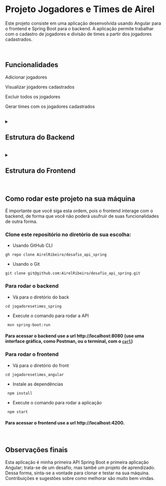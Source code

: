 # Projeto Jogadores e Times de Airel

Este projeto consiste em uma aplicação desenvolvida usando Angular para o frontend e Spring Boot para o backend. A aplicação permite trabalhar com o cadastro de jogadores e divisão de times a partir dos jogadores cadastrados.

</br>

## Funcionalidades

Adicionar jogadores

Visualizar jogadores cadastrados

Excluir todos os jogadores

Gerar times com os jogadores cadastrados

</br>

<details>
  <summary><h2>Estrutura do Backend</h2></summary>

## API Rest Spring Boot

### Configuração necessáriias:

- Certifique-se de ter o JDK (Java Development Kit) instalado em sua máquina.

- Abra o projeto na sua IDE preferida (por exemplo, IntelliJ IDEA, Eclipse).

- Execute o aplicativo Spring Boot. Isso iniciará o servidor backend.

#### O backend estará disponível em http://localhost:8080.


<details>
  <summary><h2>Documentação dos Endpoints</h2></summary>

### 1. POST /jogador

#### Descrição

Adiciona um novo jogador com o nome fornecido.

#### Corpo da Requisição

```json
{
  "nome": "Nome Sobrenome"
}
```

#### Retorno Esperado

Status:200 OK

#### Corpo do retorno:

```json
{}
```

#### Lógica de Negócio

O endpoint POST /jogador recebe um objeto com o nome do jogador. Esse jogador é adicionado à lista de jogadores existente.

</br>

### 2. GET /jogador

#### Descrição

Retorna a lista de todos os jogadores.

#### Retorno Esperado

Status:200 OK

#### Corpo do retorno:

```json
[
  { "nome": "Nome Sobrenome" },
  { "nome": "Nome Sobrenome" },
  ...
]
```

#### Lógica de Negócio

O endpoint GET /jogador retorna todos os jogadores atualmente armazenados no sistema.

</br>

### 3. GET /times

#### Descrição

Organiza os jogadores em times com base na primeira letra do sobrenome.

#### Retorno Esperado

Status:200 OK
Um objeto onde as chaves são os nomes dos times e os valores são listas de jogadores.

#### Corpo do retorno:

```json
{
  "time": ["Nome Sobrenome", "Nome Sobrenome", "Nome Sobrenome"],
  "time": ["Nome Sobrenome", "Nome Sobrenome", "Nome Sobrenome"],
  ...
}
```

#### Lógica de Negócio

O endpoint GET /times organiza os jogadores em times, seguindo as regras requisitadas. Ele agrupa os jogadores com base na primeira letra do sobrenome e garante que cada time tenha apenas um jogador com o mesmo sobrenome em cada time.

</br>

### 4. DELETE /jogador/all

#### Descrição

Apaga todos os jogadores.

#### Retorno Esperado

Status:200 OK
Um objeto onde as chaves são os nomes dos times e os valores são listas de jogadores.

#### Corpo do retorno:

#### Corpo do retorno:

```json
{}
```

#### Lógica de Negócio

O endpoint DELETE /jogador/all remove todos os jogadores armazenados, limpando a lista de jogadores existente.

</details>

</br>


### Estrutura de diretórios:

```
src
├── main
│   ├── java
│   │   └── com
│   │       └── airel
│   │           └── jogadoresetimes
│   │               ├── controllers
│   │               │   ├── JogadorController.java
│   │               │   └── TimeController.java
│   │               ├── entities
│   │               │   ├── Jogador.java
│   │               │   └── Time.java
│   │               ├── JogadoresetimesApplication.java
│   │               ├── repositories
│   │               │   └── JogadorRepository.java
│   │               └── services
│   │                   ├── JogadorService.java
│   │                   └── TimeService.java
│   └── resources
│       ├── application.properties
│       ├── static
│       └── templates
└── test
    └── java
        └── com
            └── airel
                └── jogadoresetimes
                    └── AceitacaoTest.java
```

</details>

</br>

<details>
  <summary><h2>Estrutura do Frontend</h2></summary>

## Aplicação Web com framework Angular

  ### Configurações necessárias

- Certifique-se de ter o Node.js e o Angular CLI instalados em sua máquina.

- Navegue até a pasta frontend do projeto.

- Instale as dependências do projeto executando o seguinte comando:

```

npm install

```

Inicie o servidor de desenvolvimento com o seguinte comando:

```

ng serve

```

#### O frontend estará disponível em http://localhost:4200.

#

## Estrutura de diretórios:

```
src
├── app
│   ├── app.component.html
│   ├── app.component.scss
│   ├── app.component.spec.ts
│   ├── app.component.ts
│   ├── app.module.ts
│   ├── app-routing.module.ts
│   ├── header
│   │   ├── header.component.html
│   │   ├── header.component.scss
│   │   ├── header.component.spec.ts
│   │   └── header.component.ts
│   └── jogador
│   ├── jogador.component.html
│   ├── jogador.component.scss
│   ├── jogador.component.spec.ts
│   ├── jogador.component.ts
│   ├── jogador.service.ts
│   ├── jogador.ts
│   └── time.ts
├── assets
├── favicon.ico
├── index.html
├── main.ts
└── styles.scss

```

</details>

</br>


## Como rodar este projeto na sua máquina

É importante que você siga esta ordem, pois o frontend interage com o backend, de forma que você não poderá usufruir de suas funcionalidades de outra forma.

### Clone este repositório no diretório de sua escolha:

- Usando GitHub CLI

```
gh repo clone AirelRibeiro/desafio_api_spring
```

- Usando o Git

```
git clone git@github.com:AirelRibeiro/desafio_api_spring.git
```

### Para rodar o backend

- Vá para o diretório do back

```
cd jogadoresetimes_spring
```

- Execute o comando para rodar a API

```
 mvn spring-boot:run
```

#### Para acessar o backend use a url http://localhost:8080 (use uma interface gráfica, como Postman, ou o terminal, com o [`curl`](https://www.campuscode.com.br/conteudos/comandos-curl-para-testar-requisicoes-api))

### Para rodar o frontend

- Vá para o diretório do front

```
cd jogadoresetimes_angular
```

- Instale as dependências

```
 npm install
```

- Execute o comando para rodar a aplicação

```
 npm start
```

#### Para acessar o frontend use a url http://localhost:4200.

</br>

## Observações finais

Esta aplicação é minha primeira API Spring Boot e primeira aplicação Angular; trata-se de um desafio, mas també um projeto de aprendizado. Dessa forma, sinta-se a vontade para clonar e testar na sua máquina. Contribuições e sugestões sobre como melhorar são muito bem vindas.
